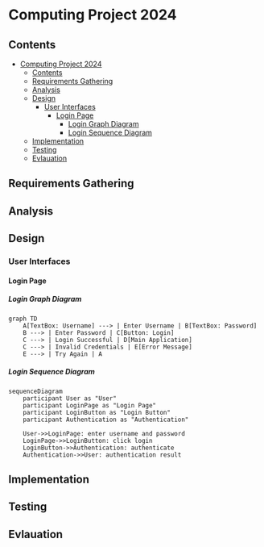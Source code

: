 # Computing Project 2024

## Contents
- [Computing Project 2024](#computing-project-2024)
  - [Contents](#contents)
  - [Requirements Gathering](#requirements-gathering)
  - [Analysis](#analysis)
  - [Design](#design)
    - [User Interfaces](#user-interfaces)
      - [Login Page](#login-page)
        - [Login Graph Diagram](#login-graph-diagram)
        - [Login Sequence Diagram](#login-sequence-diagram)
  - [Implementation](#implementation)
  - [Testing](#testing)
  - [Evlauation](#evlauation)

## Requirements Gathering 

## Analysis

## Design
### User Interfaces
#### Login Page
##### Login Graph Diagram
```mermaid
graph TD
    A[TextBox: Username] ---> | Enter Username | B[TextBox: Password]
    B ---> | Enter Password | C[Button: Login]
    C ---> | Login Successful | D[Main Application]
    C ---> | Invalid Credentials | E[Error Message]
    E ---> | Try Again | A
```
##### Login Sequence Diagram
```mermaid
sequenceDiagram
    participant User as "User"
    participant LoginPage as "Login Page"
    participant LoginButton as "Login Button"
    participant Authentication as "Authentication"

    User->>LoginPage: enter username and password
    LoginPage->>LoginButton: click login
    LoginButton->>Authentication: authenticate
    Authentication->>User: authentication result
```
## Implementation

## Testing

## Evlauation
